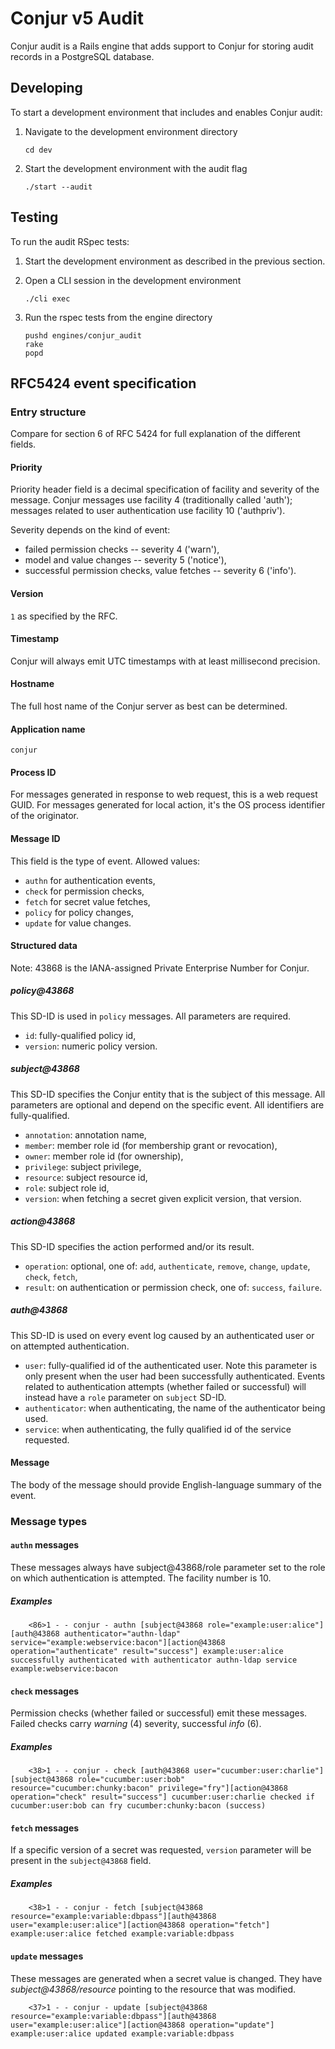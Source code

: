 # Conjur v5 Audit

Conjur audit is a Rails engine that adds support to Conjur for storing audit records in a PostgreSQL
database.

## Developing

To start a development environment that includes and enables Conjur audit:

1. Navigate to the development environment directory
    ```sh-session
    cd dev
    ```

2. Start the development environment with the audit flag
    ```sh-session
    ./start --audit
    ```

## Testing

To run the audit RSpec tests:

1. Start the development environment as described in the previous section.

2. Open a CLI session in the development environment
    ```sh-session
    ./cli exec
    ```
3. Run the rspec tests from the engine directory
    ```sh-session
    pushd engines/conjur_audit
    rake
    popd
    ```

## RFC5424 event specification

### Entry structure

Compare for section 6 of RFC 5424 for full explanation of the different fields.

#### Priority

Priority header field is a decimal specification of facility and severity of the message.
Conjur messages use facility 4 (traditionally called 'auth'); messages related to user authentication use facility 10 ('authpriv').

Severity depends on the kind of event:
- failed permission checks -- severity 4 ('warn'),
- model and value changes -- severity 5 ('notice'),
- successful permission checks, value fetches -- severity 6 ('info').

#### Version

`1` as specified by the RFC.

#### Timestamp

Conjur will always emit UTC timestamps with at least millisecond precision.

#### Hostname

The full host name of the Conjur server as best can be determined.

#### Application name

`conjur`

#### Process ID

For messages generated in response to web request, this is a web request GUID. For messages generated for local action, it's the OS process identifier of the originator.

#### Message ID

This field is the type of event. Allowed values:
- `authn` for authentication events,
- `check` for permission checks,
- `fetch` for secret value fetches,
- `policy` for policy changes,
- `update` for value changes.

#### Structured data

Note: 43868 is the IANA-assigned Private Enterprise Number for Conjur.

##### policy@43868

This SD-ID is used in `policy` messages. All parameters are required.

- `id`: fully-qualified policy id,
- `version`: numeric policy version.

##### subject@43868

This SD-ID specifies the Conjur entity that is the subject of this message. 
All parameters are optional and depend on the specific event.
All identifiers are fully-qualified.

- `annotation`: annotation name,
- `member`: member role id (for membership grant or revocation),
- `owner`: member role id (for ownership),
- `privilege`: subject privilege,
- `resource`: subject resource id,
- `role`: subject role id,
- `version`: when fetching a secret given explicit version, that version.

##### action@43868

This SD-ID specifies the action performed and/or its result. 

- `operation`: optional, one of: `add`, `authenticate`, `remove`, `change`, `update`, `check`, `fetch`,
- `result`: on authentication or permission check, one of: `success`, `failure`.

##### auth@43868

This SD-ID is used on every event log caused by an authenticated user or on
attempted authentication.

- `user`: fully-qualified id of the authenticated user. Note this parameter is
  only present when the user had been successfully authenticated. Events
  related to authentication attempts (whether failed or successful) will instead
  have a `role` parameter on `subject` SD-ID.
- `authenticator`: when authenticating, the name of the authenticator being used.
- `service`: when authenticating, the fully qualified id of the service requested.

#### Message

The body of the message should provide English-language summary of the event.

### Message types

#### `authn` messages

These messages always have subject@43868/role parameter set to the role on which
authentication is attempted. The facility number is 10.

##### Examples

        <86>1 - - conjur - authn [subject@43868 role="example:user:alice"][auth@43868 authenticator="authn-ldap" service="example:webservice:bacon"][action@43868 operation="authenticate" result="success"] example:user:alice successfully authenticated with authenticator authn-ldap service example:webservice:bacon

#### `check` messages

Permission checks (whether failed or successful) emit these messages. Failed
checks carry _warning_ (4) severity, successful _info_ (6).

##### Examples

        <38>1 - - conjur - check [auth@43868 user="cucumber:user:charlie"][subject@43868 role="cucumber:user:bob" resource="cucumber:chunky:bacon" privilege="fry"][action@43868 operation="check" result="success"] cucumber:user:charlie checked if cucumber:user:bob can fry cucumber:chunky:bacon (success)

#### `fetch` messages

If a specific version of a secret was requested, `version` parameter will be present in the `subject@43868` field.

##### Examples

        <38>1 - - conjur - fetch [subject@43868 resource="example:variable:dbpass"][auth@43868 user="example:user:alice"][action@43868 operation="fetch"] example:user:alice fetched example:variable:dbpass

#### `update` messages

These messages are generated when a secret value is changed. They have
_subject@43868/resource_ pointing to the resource that was modified.

        <37>1 - - conjur - update [subject@43868 resource="example:variable:dbpass"][auth@43868 user="example:user:alice"][action@43868 operation="update"] example:user:alice updated example:variable:dbpass
